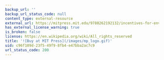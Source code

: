 ```yaml
---
backup_url: ''
backup_url_status_code: null
content_type: external-resource
external_url: https://mitpress.mit.edu/9780262192132/incentives-for-environmental-protection/
has_external_license_warning: true
is_broken: false
license: https://en.wikipedia.org/wiki/All_rights_reserved
title: '![Buy at MIT Press](/images/mp_logo.gif)'
uid: c96f109d-23f5-49f9-8fb4-e47bba2ac7c9
url_status_code: 200
---
```


